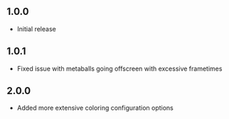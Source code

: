 ## 1.0.0

* Initial release

## 1.0.1

* Fixed issue with metaballs going offscreen with excessive frametimes 

## 2.0.0

* Added more extensive coloring configuration options
